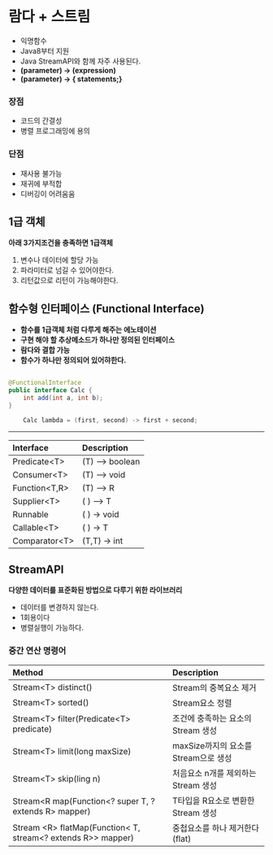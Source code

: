 # 람다 + 스트림 

- 익명함수
- Java8부터 지원
- Java StreamAPI와 함께 자주 사용된다.
- **(parameter) -> (expression)**
- **(parameter) -> { statements;}**

### 장점
- 코드의 간결성
- 병렬 프로그래밍에 용의

### 단점
- 재사용 불가능
- 재귀에 부적합
- 디버깅이 어려움움

## 1급 객체
**아래 3가지조건을 충족하면 1급객체**
1. 변수나 데이터에 할당 가능
2. 파라미터로 넘길 수 있어야한다.
3. 리턴값으로 리턴이 가능해야한다.

## 함수형 인터페이스 (Functional Interface)
- **함수를 1급객체 처럼 다루게 해주는 에노테이션**
- **구현 해야 할 추상메소드가 하나만 정의된 인터페이스**
- **람다와 결합 가능**
- **함수가 하나만 정의되어 있어햐한다.**

```java

@FunctionalInterface
public interface Calc {
    int add(int a, int b);
}

    Calc lambda = (first, second) -> first + second;
```

---

|Interface| Description|
|:---|:---|
|Predicate\<T>| (T) --> boolean|
|Consumer\<T> | (T) --> void|
|Function\<T,R>| (T) --> R|
|Supplier\<T> | ( ) --> T |
|Runnable | ( ) -> void|
|Callable\<T> | ( ) -> T | 
|Comparator\<T> | (T,T) -> int |

## StreamAPI
**다양한 데이터를 표준화된 방법으로 다루기 위한 라이브러리**
- 데이터를 변경하지 않는다.
- 1회용이다
- 병렬실행이 가능하다.

### 중간 연산 명령어
|Method| Description|
|:---|:---|
|Stream\<T> distinct()| Stream의 중복요소 제거
|Stream\<T> sorted() | Stream요소 정렬
|Stream\<T> filter(Predicate\<T> predicate) | 조건에 충족하는 요소의 Stream 생성
|Stream\<T> limit(long maxSize) | maxSize까지의 요소를 Stream으로 생성
|Stream\<T> skip(ling n)| 처음요소 n개를 제외하는 Stream 생성
|Stream\<R  map(Function\<? super T, ? extends R> mapper)| T타입을 R요소로 변환한 Stream 생성
|Stream \<R> flatMap(Function< T, stream\<? extends R>> mapper)| 중첩요소를 하나 제거한다(flat)

